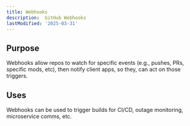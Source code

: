 ```yaml
---
title: Webhooks
description:  GitHub Webhooks
lastModified: '2025-03-31'
---
```


## Purpose

Webhooks allow repos to watch for specific events (e.g., pushes, PRs, specific mods, etc), then notify client apps, so they, can act on those triggers.

## Uses

Webhooks can be used to trigger builds for CI/CD, outage monitoring, microservice comms, etc.

